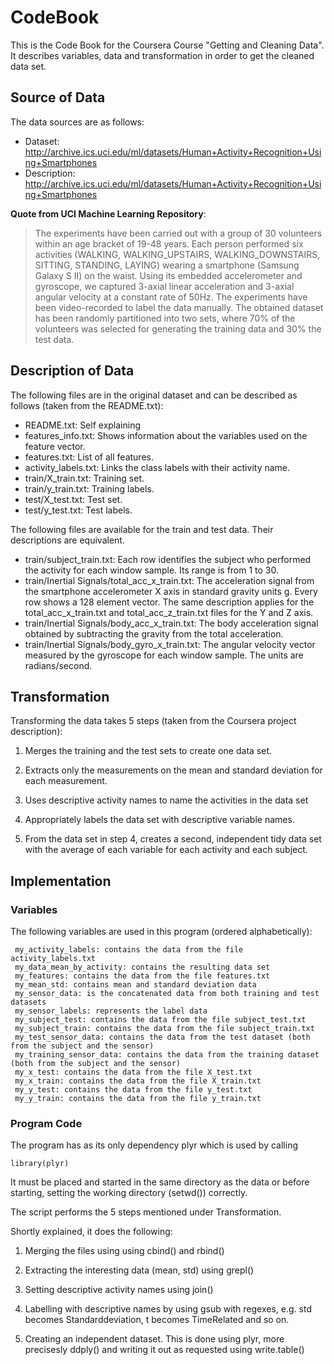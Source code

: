 # CodeBook

This is the Code Book for the Coursera Course "Getting and Cleaning Data". It describes variables, data and transformation in order to get the cleaned data set.

## Source of Data

The data sources are as follows:

* Dataset: http://archive.ics.uci.edu/ml/datasets/Human+Activity+Recognition+Using+Smartphones
* Description: http://archive.ics.uci.edu/ml/datasets/Human+Activity+Recognition+Using+Smartphones

__Quote from UCI Machine Learning Repository__: 
> The experiments have been carried out with a group of 30 volunteers within an age bracket of 19-48 years. Each person performed six activities (WALKING, WALKING\_UPSTAIRS, WALKING\_DOWNSTAIRS, SITTING, STANDING, LAYING) wearing a smartphone (Samsung Galaxy S II) on the waist. Using its embedded accelerometer and gyroscope, we captured 3-axial linear acceleration and 3-axial angular velocity at a constant rate of 50Hz. The experiments have been video-recorded to label the data manually. The obtained dataset has been randomly partitioned into two sets, where 70% of the volunteers was selected for generating the training data and 30% the test data.

## Description of Data

The following files are in the original dataset and can be described as follows (taken from the README.txt):

* README.txt: Self explaining
* features_info.txt: Shows information about the variables used on the feature vector.
* features.txt: List of all features.
* activity_labels.txt: Links the class labels with their activity name.
* train/X_train.txt: Training set.
* train/y_train.txt: Training labels.
* test/X_test.txt: Test set.
* test/y_test.txt: Test labels.

The following files are available for the train and test data. Their descriptions are equivalent. 

* train/subject_train.txt: Each row identifies the subject who performed the activity for each window sample. Its range is from 1 to 30. 
* train/Inertial Signals/total_acc_x_train.txt: The acceleration signal from the smartphone accelerometer X axis in standard gravity units g. Every row shows a 128 element vector. The same description applies for the total_acc_x_train.txt and total_acc_z_train.txt files for the Y and Z axis. 
* train/Inertial Signals/body_acc_x_train.txt: The body acceleration signal obtained by subtracting the gravity from the total acceleration. 
* train/Inertial Signals/body_gyro_x_train.txt: The angular velocity vector measured by the gyroscope for each window sample. The units are radians/second. 


## Transformation

Transforming the data takes 5 steps (taken from the Coursera project description):  

1. Merges the training and the test sets to create one data set.

2. Extracts only the measurements on the mean and standard deviation for each measurement. 

3. Uses descriptive activity names to name the activities in the data set

4. Appropriately labels the data set with descriptive variable names. 

5. From the data set in step 4, creates a second, independent tidy data set with the average of each variable for each activity and each subject.


## Implementation

### Variables

The following variables are used in this program (ordered alphabetically):

```
 my_activity_labels: contains the data from the file activity_labels.txt
 my_data_mean_by_activity: contains the resulting data set
 my_features: contains the data from the file features.txt
 my_mean_std: contains mean and standard deviation data
 my_sensor_data: is the concatenated data from both training and test datasets
 my_sensor_labels: represents the label data
 my_subject_test: contains the data from the file subject_test.txt
 my_subject_train: contains the data from the file subject_train.txt
 my_test_sensor_data: contains the data from the test dataset (both from the subject and the sensor)
 my_training_sensor_data: contains the data from the training dataset (both from the subject and the sensor)
 my_x_test: contains the data from the file X_test.txt
 my_x_train: contains the data from the file X_train.txt
 my_y_test: contains the data from the file y_test.txt
 my_y_train: contains the data from the file y_train.txt
```

### Program Code

The program has as its only dependency plyr which is used by calling
```
library(plyr)
```

It must be placed and started in the same directory as the data or before starting, setting the working directory (setwd()) correctly. 

The script performs the 5 steps mentioned under Transformation. 

Shortly explained, it does the following:

1. Merging the files using using cbind() and rbind()

2. Extracting the interesting data (mean, std) using grepl()

3. Setting descriptive activity names using join()

4. Labelling with descriptive names by using gsub with regexes, e.g. std becomes Standarddeviation, t becomes TimeRelated and so on. 

5. Creating an independent dataset. This is done using plyr, more precisesly ddply() and writing it out as requested using write.table()